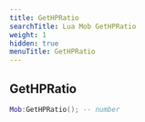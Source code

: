 ```yaml
---
title: GetHPRatio
searchTitle: Lua Mob GetHPRatio
weight: 1
hidden: true
menuTitle: GetHPRatio
---
```

## GetHPRatio
```lua
Mob:GetHPRatio(); -- number
```